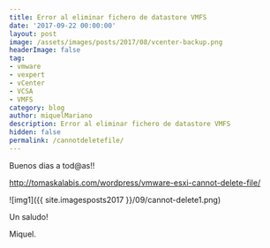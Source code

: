 ```yaml
---
title: Error al eliminar fichero de datastore VMFS
date: '2017-09-22 00:00:00'
layout: post
image: /assets/images/posts/2017/08/vcenter-backup.png
headerImage: false
tag:
- vmware
- vexpert
- vCenter
- VCSA
- VMFS
category: blog
author: miquelMariano
description: Error al eliminar fichero de datastore VMFS
hidden: false
permalink: /cannotdeletefile/
---
```


Buenos dias a tod@as!!

http://tomaskalabis.com/wordpress/vmware-esxi-cannot-delete-file/

![img1]({{ site.imagesposts2017 }}/09/cannot-delete1.png)


Un saludo!

Miquel.



